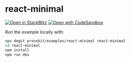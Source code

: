 # react-minimal

[![Open in StackBlitz](https://developer.stackblitz.com/img/open_in_stackblitz.svg)](https://stackblitz.com/github/prosekit/examples/tree/master/react-minimal)
[![Open with CodeSandbox](https://assets.codesandbox.io/github/button-edit-lime.svg)](https://codesandbox.io/p/sandbox/github/prosekit/examples/tree/master/react-minimal)

Run the example locally with:

```bash
npx degit prosekit/examples/react-minimal react-minimal
cd react-minimal
npm install
npm run dev
```
